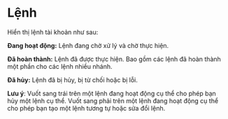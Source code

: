 # **Lệnh**

Hiển thị lệnh tài khoản như sau:

**Đang hoạt động:** Lệnh đang chờ xử lý và chờ thực hiện.

**Đã hoàn thành:** Lệnh đã được thực hiện. Bao gồm các lệnh đã hoàn thành một phần cho các lệnh nhiều nhánh.

**Đã hủy:** Lệnh đã bị hủy, bị từ chối hoặc bị lỗi.

**Lưu ý**: Vuốt sang trái trên một lệnh đang hoạt động cụ thể cho phép bạn hủy một lệnh cụ thể.
Vuốt sang phải trên một lệnh đang hoạt động cụ thể cho phép bạn tạo một lệnh tương tự hoặc sửa đổi lệnh.

